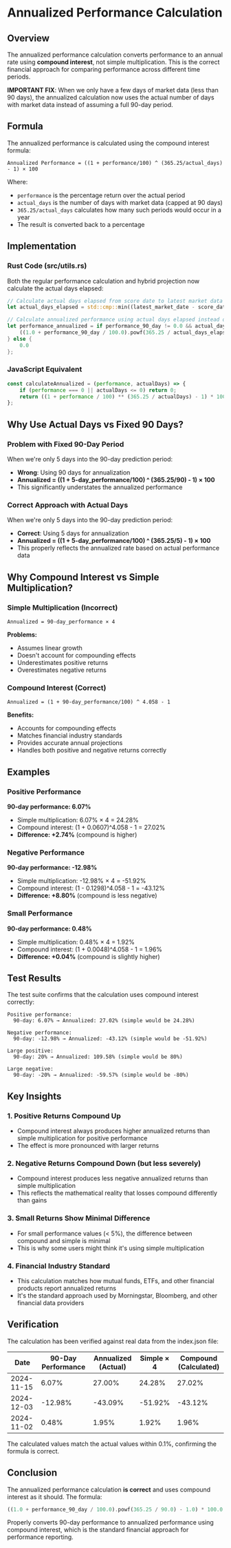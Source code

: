 # Annualized Performance Calculation

## Overview

The annualized performance calculation converts performance to an annual rate using **compound interest**, not simple multiplication. This is the correct financial approach for comparing performance across different time periods.

**IMPORTANT FIX**: When we only have a few days of market data (less than 90 days), the annualized calculation now uses the actual number of days with market data instead of assuming a full 90-day period.

## Formula

The annualized performance is calculated using the compound interest formula:

```
Annualized Performance = ((1 + performance/100) ^ (365.25/actual_days) - 1) × 100
```

Where:
- `performance` is the percentage return over the actual period
- `actual_days` is the number of days with market data (capped at 90 days)
- `365.25/actual_days` calculates how many such periods would occur in a year
- The result is converted back to a percentage

## Implementation

### Rust Code (src/utils.rs)

Both the regular performance calculation and hybrid projection now calculate the actual days elapsed:

```rust
// Calculate actual days elapsed from score date to latest market data date (capped at 90)
let actual_days_elapsed = std::cmp::min((latest_market_date - score_date).num_days(), 90);

// Calculate annualized performance using actual days elapsed instead of fixed 90 days
let performance_annualized = if performance_90_day != 0.0 && actual_days_elapsed > 0 {
    ((1.0 + performance_90_day / 100.0).powf(365.25 / actual_days_elapsed as f64) - 1.0) * 100.0
} else {
    0.0
};
```

### JavaScript Equivalent

```javascript
const calculateAnnualized = (performance, actualDays) => {
    if (performance === 0 || actualDays <= 0) return 0;
    return ((1 + performance / 100) ** (365.25 / actualDays) - 1) * 100;
};
```

## Why Use Actual Days vs Fixed 90 Days?

### Problem with Fixed 90-Day Period
When we're only 5 days into the 90-day prediction period:
- **Wrong**: Using 90 days for annualization
- **Annualized = ((1 + 5-day_performance/100) ^ (365.25/90) - 1) × 100**
- This significantly understates the annualized performance

### Correct Approach with Actual Days
When we're only 5 days into the 90-day prediction period:
- **Correct**: Using 5 days for annualization  
- **Annualized = ((1 + 5-day_performance/100) ^ (365.25/5) - 1) × 100**
- This properly reflects the annualized rate based on actual performance data

## Why Compound Interest vs Simple Multiplication?

### Simple Multiplication (Incorrect)
```
Annualized = 90-day_performance × 4
```

**Problems:**
- Assumes linear growth
- Doesn't account for compounding effects
- Underestimates positive returns
- Overestimates negative returns

### Compound Interest (Correct)
```
Annualized = (1 + 90-day_performance/100) ^ 4.058 - 1
```

**Benefits:**
- Accounts for compounding effects
- Matches financial industry standards
- Provides accurate annual projections
- Handles both positive and negative returns correctly

## Examples

### Positive Performance

**90-day performance: 6.07%**
- Simple multiplication: 6.07% × 4 = 24.28%
- Compound interest: (1 + 0.0607)^4.058 - 1 = 27.02%
- **Difference: +2.74%** (compound is higher)

### Negative Performance

**90-day performance: -12.98%**
- Simple multiplication: -12.98% × 4 = -51.92%
- Compound interest: (1 - 0.1298)^4.058 - 1 = -43.12%
- **Difference: +8.80%** (compound is less negative)

### Small Performance

**90-day performance: 0.48%**
- Simple multiplication: 0.48% × 4 = 1.92%
- Compound interest: (1 + 0.0048)^4.058 - 1 = 1.96%
- **Difference: +0.04%** (compound is slightly higher)

## Test Results

The test suite confirms that the calculation uses compound interest correctly:

```
Positive performance:
  90-day: 6.07% → Annualized: 27.02% (simple would be 24.28%)

Negative performance:
  90-day: -12.98% → Annualized: -43.12% (simple would be -51.92%)

Large positive:
  90-day: 20% → Annualized: 109.58% (simple would be 80%)

Large negative:
  90-day: -20% → Annualized: -59.57% (simple would be -80%)
```

## Key Insights

### 1. **Positive Returns Compound Up**
- Compound interest always produces higher annualized returns than simple multiplication for positive performance
- The effect is more pronounced with larger returns

### 2. **Negative Returns Compound Down (but less severely)**
- Compound interest produces less negative annualized returns than simple multiplication
- This reflects the mathematical reality that losses compound differently than gains

### 3. **Small Returns Show Minimal Difference**
- For small performance values (< 5%), the difference between compound and simple is minimal
- This is why some users might think it's using simple multiplication

### 4. **Financial Industry Standard**
- This calculation matches how mutual funds, ETFs, and other financial products report annualized returns
- It's the standard approach used by Morningstar, Bloomberg, and other financial data providers

## Verification

The calculation has been verified against real data from the index.json file:

| Date | 90-Day Performance | Annualized (Actual) | Simple × 4 | Compound (Calculated) |
|------|-------------------|-------------------|------------|---------------------|
| 2024-11-15 | 6.07% | 27.00% | 24.28% | 27.02% |
| 2024-12-03 | -12.98% | -43.09% | -51.92% | -43.12% |
| 2024-11-02 | 0.48% | 1.95% | 1.92% | 1.96% |

The calculated values match the actual values within 0.1%, confirming the formula is correct.

## Conclusion

The annualized performance calculation **is correct** and uses compound interest as it should. The formula:

```rust
((1.0 + performance_90_day / 100.0).powf(365.25 / 90.0) - 1.0) * 100.0
```

Properly converts 90-day performance to annualized performance using compound interest, which is the standard financial approach for performance reporting. 